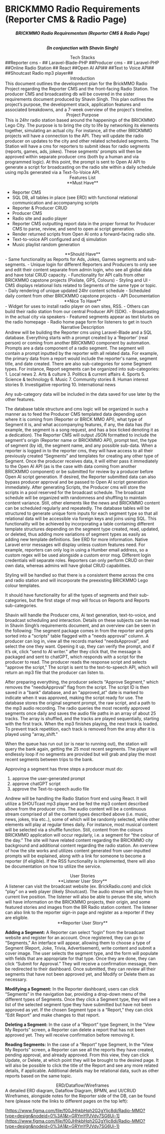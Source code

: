 <style>@import url("//readme.codeadam.ca/readme.css");</style>

# BRICKMMO Radio Requirements (Reporter CMS & Radio Page) #

***<center> BRICKMMO Radio Requirementsm (Reporter CMS & Radio Page)</center>***<br />

***<p style="text-align: center;"> (In conjunction with Shavin Singh) </p>***

<center>Tech Stacks</center>
##Reporter cms - ## Laravel-Blade-PHP
##Producer cms - ## Laravel-PHP
##Online Radio Station ## React
##Open AI API##
##Text to Voice API##
##Shoutcast Radio mp3 player##

<center>Introduction</center>
This document outlines the development plan for the BrickMMO Radio Project regarding the
Reporter CMS and the front-facing Radio Station.  The producer CMS and broadcasting db will
be covered in the sister requirements document produced by Shavin Singh. This plan outlines
the project’s purpose, the development stack, application features and associated breakdowns,
and a 7-week overview of the project's timeline.

<center>Project Purpose</center>
This is 24hr radio station based around the happenings of the BRICKMMO Lego City. The
purpose is to bring the city to life by networking its elements together, simulating an actual city.
For instance, all the other BRICKMMO projects will have a connection to the API. They will
update the radio producer on updates to the city and other related scheduled segments. The
Station will have a cms for reporters to submit ideas for radio segments (reports, games, ads,
jokes). These segments' prompts will then be approved within separate producer cms (both by a
human and via programmed logic). At this point, the prompt is sent to Open AI API to generate
a script for broadcasting on the radio site within a daily schedule using mp3s generated via a
Text-To-Voice API.

<center>Features List</center>

<center>**Must Have**</center>

- Reporter CMS
- SQL DB, all tables in place (see ERD) with functional relational communication and accompanying scripts
- Reporter & Producer CRUD
- Producer CMS
- Radio site and audio player
- Reporter CMS outputting report data in the  proper format for Producer CMS to parse,
review, and send to open ai script generation.
- Render returned scripts from Open AI onto a forward-facing radio site.
- Text-to-voice API configured and dj simulation
- Music playlist random generation

<center>**Should Have**</center>
- Same functionality as Reports for Ads, Jokes, Games segments and sub-segments.
- Unique login for different Reporters and Producers to only see and edit their content
separate from admin login, who see all global data and have total CRUD capacity.
- Functionality for API calls from other BRICKMMO capstone projects (Pixilate, GPS,
Colours)
- Styling and UI
- CMS displays relational lists related to Segments of the same type or topic.
- Daily rendering of unique updated 24hr content schedule
- Scheduled daily content from other BRICKMMO capstone projects
- API Documentation

<center>**Nice To Have**</center>
- Widget for uses to install radio player on own sites, RSS.
- Others can build their radio station from our central Producer API (SDK).
- Broadcasting in the actual city via speakers
- Featured segments appear as text blurbs on the radio homepage
- Radio home page form for listeners to get in touch

<center>Narrative Description</center>
Andrew will be building the Reporter cms using Laravel-Blade and a SQL database. Everything
starts with a prompt created by a ‘Reporter’ (real person) or coming from another BRICKMMO
component by automation. Prompts are a data component of a radio segment. The segment will
contain a prompt inputted by the reporter with all related data. For example, the primary data
from a report would include the reporter's name, segment title, and date created. There are also
sub-categories for some Segment types. For instance, Report segments can be organized into
sub-categories:
1. Local news
2. Arts & culture
3. Politics & current affairs
4. Sports
5. Science & technology
6. Music
7. Community stories
8. Human interest stories
9. Investigative reporting
10. International news

Any sub-category data will be included in the data saved for use later by the other features.

The database table structure and cms logic will be organized in such a manner as to feed the
Producer CMS templated data depending upon where it is coming from (Reporter or BRICK
MMO API), what type of Segment it is, and what accompanying features, if any, the data has
(for example, the segment is a song request, and has a box ticked denoting it as a dedication).
The Reporter CMS will output JSON formatted to include the segment's origin (Reporter name
or BRICKMMO API), prompt text, the type of segment (by id), the segment name, and any
possible sub-data.
When a reporter is logged in to the reporter cms, they will have access to all their previously
created “Segments” and templates for creating any other type of Segment. 
Once the producer receives data, it will either pass it immediately to the Open AI API (as is the
case with data coming from another BRICKMMO component) or be submitted for review by a
producer before Open AI script generation. If desired, the Reporter submitted data can also
bypass producer approval and be passed to Open AI script generation immediately. 
After generating Scripts, the Producer cms will store the scripts in a pool reserved for the
broadcast schedule. The broadcast schedule will be organized with randomness and shuffling to
maintain content variance. Still, other elements like the news and BRICKMMO content can be
scheduled regularly and repeatedly.
The database tables will be structured to generate unique form inputs for each segment type so that all relational data will be accessible via foreign keys and joins using SQL. This functionality will be achieved by incorporating a table containing different template structures depending on the segment type created, read, updated, or deleted, thus adding more variations of segment types as easily as adding new template definitions. See ERD for more information.
Native Laravel error messages will display unless custom features need. For example, reporters
can only log in using a Humber email address, so a custom regex will be used alongside a
custom error msg.
Different login credentials will separate roles. Reporters can only perform CRUD on their own
data, whereas admins will have global CRUD capabilities.

Styling will be handled so that there is a consistent theme across the cms and radio station and will incorporate the preexisting BRICKMMO Lego colour templates.

It should have functionality for all the types of segments and their sub-categories, but the first
stage of mvp will focus on Reports and Reports sub-categories.

Shavin will handle the Producer cms, Ai text generation, text-to-voice, and broadcast scheduling and interaction. Details on these subjects can be read in Shavin Singh’s requirements document, and an overview can be  seen in the following:
The segment package comes in from the reporter and gets sorted into a "scripts" table flagged with a "needs approval" column. A producer can log in, view all the records marked "needsApproval", and select the one they want. Opening it up, they can verify the prompt, and if
it’s ok, click "send to AI writer." after they click that, the message is packaged and sent to
chatGPT, which responds with a script for the producer to read. The producer reads the
response script and selects "approve the script," The script is sent to the text-to-speech API,
which will return an mp3 file that the producer can listen to. 

After preparing everything, the producer selects "Approve Segment," which removes the "needsApproval" flag from the script. The script ID is then saved in a "bank" database, and an
"approved_at" date is marked to indicate when it was approved, making the script ready for use.
The database stores the original segment prompt, the raw script, and a path to the mp3 audio
recording. The radio queries the most recently approved segments once daily and saves the
audio file paths in an array of about 25 tracks. The array is shuffled, and the tracks are played
sequentially, starting with the first track. When the mp3 finishes playing, the next track is loaded.
To prevent track repetition, each track is removed from the array after it is played using
"array_shift."

When the queue has run out (or is near to running out), the station will query the bank again, getting the 25 most recent segments. The player will endlessly loop if no segments are provided but will grab and play the most recent segments between trips to the bank.

Approving a segment has three steps a producer must do:

1. approve the user-generated prompt
2. approve chatGPT script
3. approve the Text-to-speech audio file

Andrew will be handling the Radio Station front end using React. It will utilize a SHOUTcast mp3
player and be fed the mp3 content described above from the producer cms. The audio content
will be a continuous stream comprised of all the content types described above (i.e. music,
news, jokes, tria etc..), some of which will be randomly selected, while other elements will play
at regular times daily. For instance, most musical content will be selected via a shuffle function.
Still, content from the colours BRICKMMO application will occur regularly, i.e. a segment for “the colour of the day.” The site will have related content regarding the BRICKMMO city background and additional content regarding the radio station. An overview of how the site
works and utilizes content generated from user-inputted prompts will be explained, along with a link for someone to become a reporter (if eligible). If the RSS functionality is implemented, there will also be documentation on how to utilize the service.

<center>User Stories</center>

<center>**Listener User Story**</center>
A listener can visit the broadcast website (ex. BrickRadio.com) and click “play” on a web player
(likely Shoutcast). The audio stream will play from its current live position.
The listener will also be able to peruse the site, which will have information on the BRICKMMO
projects, their origin, and some featured stories and images from the BR Radio station content.
The listener can also link to the reporter sign-in page and register as a reporter if they are eligible.

<center>**Reporter User Story**</center>

**Adding a Segment:** A Reporter can select “login” from the broadcast website and register for an account. Once registered, they can go to “Segments,” An interface will appear, allowing them to choose a type of Segment (Report, Joke, Trivia, Advertisement), write content and submit a
cover image. The user selects the segment type, and the form will populate with fields that are
appropriate for that type. Once they are done, they can click “Submit for Approval.” They will
receive a confirmation message, then be redirected to their dashboard. Once submitted, they can review all their segments that have not been approved yet, and Modify or Delete them as
necessary.

**Modifying a Segment:** In the Reporter dashboard, users can click “Segments” in the navigation bar, providing a drop-down menu of the different types of Segments. Once they click a Segment type, they will see a list of the selected segment type they have submitted but have not been approved as yet. If the chosen Segment type is a “Report,” they can click “Edit Report” and make changes to that report.


**Deleting a Segment:** In the case of a “Report” type Segment, In the “View My Reports” screen,
a Reporter can delete a report that has not been approved yet. They will receive confirmation
before removing it. 


**Reading Segments:** In the case of a “Report” type Segment, In the “View My Reports” screen,
a Reporter can see all the reports they have created, pending approval, and already approved.
From this view, they can click Update, or Delete, at which point they will be brought to the
desired page. It will also be possible to click the title of the Report and see any more related details, if applicable. Additional details may be relational data, such as other reports based on
the same topic.

<center>ERD/Dataflow/Wireframes</center>
A detailed ERD diagram, Dataflow Diagram, BPMN, and UI/CRUD Wireframes, alongside notes for the Reporter side of the DB, can be found here (please note the links to different pages on
the top left): 

[https://www.figma.com/file/f00JHhkbHqh2G2gYljc8di/Radio-MMO?type=design&nodeid=0%3A1&t=GRYmYPJVdy7SG6Ui-1](https://www.figma.com/file/f00JHhkbHqh2G2gYljc8di/Radio-MMO?type=design&nodeid=0%3A1&t=GRYmYPJVdy7SG6Ui-1)
